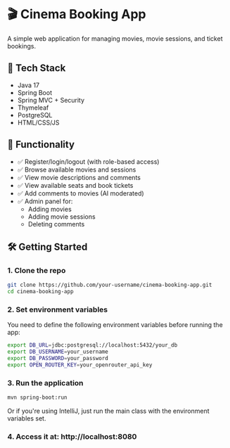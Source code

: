 ﻿# 🎬 Cinema Booking App

A simple web application for managing movies, movie sessions, and ticket bookings.

## 🚀 Tech Stack

- Java 17
- Spring Boot
- Spring MVC + Security
- Thymeleaf
- PostgreSQL
- HTML/CSS/JS

## 🔧 Functionality

- ✅ Register/login/logout (with role-based access)
- ✅ Browse available movies and sessions
- ✅ View movie descriptions and comments
- ✅ View available seats and book tickets
- ✅ Add comments to movies (AI moderated)
- ✅ Admin panel for:
    - Adding movies
    - Adding movie sessions
    - Deleting comments

## 🛠️ Getting Started

### 1. Clone the repo

```bash
git clone https://github.com/your-username/cinema-booking-app.git
cd cinema-booking-app
```

### 2. Set environment variables
You need to define the following environment variables before running the app:
```bash
export DB_URL=jdbc:postgresql://localhost:5432/your_db
export DB_USERNAME=your_username
export DB_PASSWORD=your_password
export OPEN_ROUTER_KEY=your_openrouter_api_key
```
### 3. Run the application
```bash
mvn spring-boot:run
```
Or if you're using IntelliJ, just run the main class with the environment variables set.

### 4. Access it at: http://localhost:8080